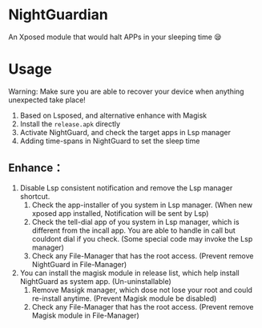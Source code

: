 # NightGuardian
An Xposed module that would halt APPs in your sleeping time 😪

# Usage

Warning: Make sure you are able to recover your device when anything unexpected take place!

1. Based on Lsposed, and alternative enhance with Magisk
2. Install the `release.apk` directly
3. Activate NightGuard, and check the target apps in Lsp manager
4. Adding time-spans in NightGuard to set the sleep time



## Enhance：

1. Disable Lsp consistent notification and remove the Lsp manager shortcut.
   1. Check the app-installer of you system in Lsp manager. (When new xposed app installed, Notification will be sent by Lsp)
   2. Check the tell-dial app of you system in Lsp manager, which is different from the incall app. You are able to handle in call but couldont dial if you check. (Some special code may invoke the Lsp manager)
   3. Check any File-Manager that has the root access. (Prevent remove NightGuard in File-Manager)
2. You can install the magisk module in release list, which help install NightGuard as system app. (Un-uninstallable)
   1. Remove Masigk manager, which dose not lose your root and could re-install anytime. (Prevent Magisk module be disabled)
   2. Check any File-Manager that has the root access. (Prevent remove Magisk module in File-Manager)

